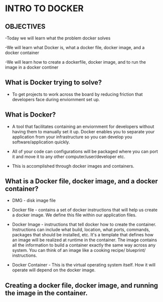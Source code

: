 # INTRO TO DOCKER

## OBJECTIVES

-Today we will learn what the problem docker solves

-We will learn what Docker is, what a docker file, docker image, and a docker container

-We will learn how to create a dockerfile, docker image, and to run the image in a docker continer


## What is Docker trying to solve?
- To get projects to work across the board by reducing friction that developers face during enviornment set up.


## What is Docker?
- A tool that facilitates containing an enviornment for developers without having them to manually set it up. Docker enables you to separate your application from your infrastructure so you can develop you software/application quickly.

- All of your code can configurations will be packaged where you can port it and move it to any other computer/user/developer etc.

- This is accomplished through docker images and containers.

## What is a Docker file, docker image, and a docker container?
- DMG - disk image file

- Docker file - contains a set of docker instructions that will help us create a docker image. We define this file within our application files.

- Docker Image - instructions that tell docker how to create the container. Instructions can include what build, location, what ports, commands, packages that should be installed, etc. It's a template that defines how an image will be realized at runtime in the container. The image contains all the information to build a container exactly the same way across any system. You can think of an image like a cooking recipe/ blueprint/ instructions.

- Docker Container - This is the virtual operating system itself. How it will operate will depend on the docker image.


## Creating a docker file, docker image, and running the image in the container.

